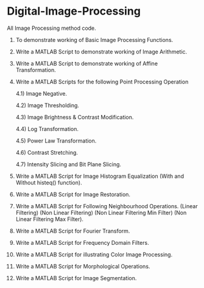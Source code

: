 # Digital-Image-Processing

All Image Processing method code.

1. To demonstrate working of Basic Image Processing Functions.

2) Write a MATLAB Script to demonstrate working of Image Arithmetic. 

3) Write a MATLAB Script to demonstrate working of Affine Transformation.

4) Write a MATLAB Scripts for the following Point Processing Operation 

    4.1) Image Negative. 

    4.2) Image Thresholding. 
  
    4.3) Image Brightness & Contrast Modification. 
  
    4.4) Log Transformation. 
  
    4.5) Power Law Transformation. 
  
    4.6) Contrast Stretching. 
  
    4.7) Intensity Slicing and Bit Plane Slicing. 
  
5) Write a MATLAB Script for Image Histogram Equalization (With and Without histeq() function).

6) Write a MATLAB Script for Image Restoration.

7) Write a MATLAB Script for Following Neighbourhood Operations. (Linear Filtering) (Non Linear Filtering) (Non Linear Filtering Min Filter) (Non Linear Filtering Max Filter).

8) Write a MATLAB Script for Fourier Transform.

9) Write a MATLAB Script for Frequency Domain Filters.

10) Write a MATLAB Script for illustrating Color Image Processing.

11) Write a MATLAB Script for Morphological Operations.

12) Write a MATLAB Script for Image Segmentation.
